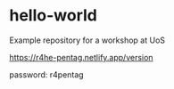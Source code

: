 # hello-world
Example repository for a workshop at UoS



https://r4he-pentag.netlify.app/version


password: r4pentag
